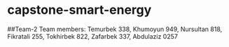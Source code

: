 # capstone-smart-energy
##Team-2
Team members: Temurbek 338, Khumoyun 949, Nursultan 818, Fikratali 255, Tokhirbek 822, Zafarbek 337, Abdulaziz 0257
